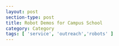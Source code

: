 ```yaml
---
layout: post
section-type: post
title: Robot Demos for Campus School
category: Category
tags: [ 'service', 'outreach','robots' ]
---
```

<!-- Place this tag in your head or just before your close body tag. -->
<script type="text/javascript" src="https://apis.google.com/js/plusone.js"></script>

<!-- Place this tag where you want the widget to render. -->
<div class="g-post" data-href="https://plus.google.com/115988942600478124988/posts/BZbkZUBvSKz"></div>
